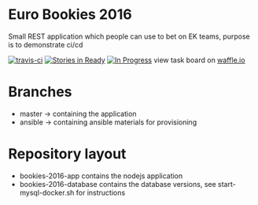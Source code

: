 # Euro Bookies 2016
Small REST application which people can use to bet on EK teams, purpose is to demonstrate ci/cd

[![travis-ci](https://travis-ci.org/toefel18/euro-bookies-2016.svg?branch=master "build")](https://travis-ci.org/toefel18/euro-bookies-2016) [![Stories in Ready](https://badge.waffle.io/toefel18/euro-bookies-2016.svg?label=ready&title=Issues%20Ready)](http://waffle.io/toefel18/euro-bookies-2016) [![In Progress](https://badge.waffle.io/toefel18/euro-bookies-2016.svg?label=In%20Progress&title=Issues%20In%20Progress)](http://waffle.io/toefel18/euro-bookies-2016) view task board on [waffle.io](http://waffle.io/toefel18/euro-bookies-2016)
 
# Branches

   * master   -> containing the application
   * ansible  -> containing ansible materials for provisioning

# Repository layout

  * bookies-2016-app contains the nodejs application
  * bookies-2016-database contains the database versions, see start-mysql-docker.sh for instructions

